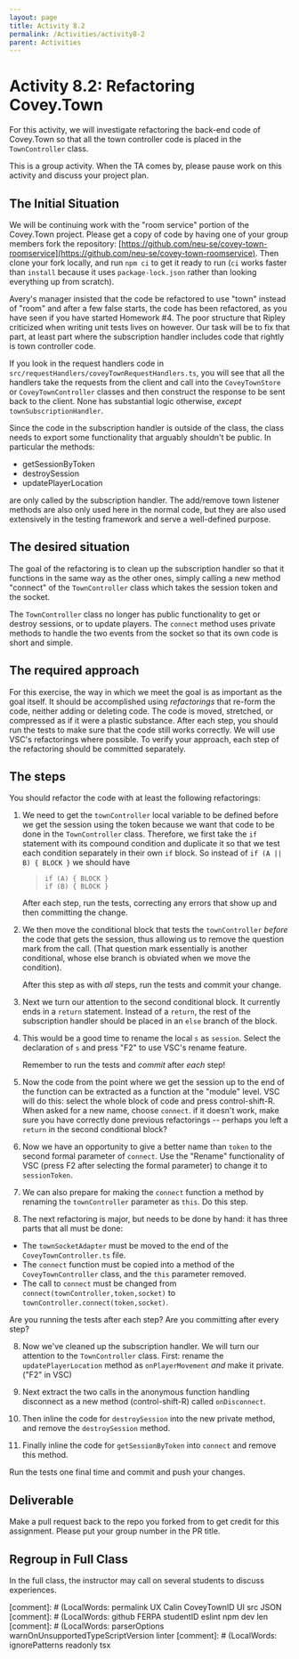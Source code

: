 ```yaml
---
layout: page
title: Activity 8.2
permalink: /Activities/activity8-2
parent: Activities
---
```


# Activity 8.2: Refactoring Covey.Town

For this activity, we will investigate refactoring the back-end code of Covey.Town so that all the town controller code is placed in the `TownController` class.

This is a group activity.  When the TA comes by, please pause work on this activity and discuss your project plan.


## The Initial Situation

We will be continuing work with the "room service" portion of the Covey.Town project. Please get a copy of code by having one of your group members fork the repository: [https://github.com/neu-se/covey-town-roomservice](https://github.com/neu-se/covey-town-roomservice).  Then clone your fork locally, and run `npm ci` to get it ready to run (`ci` works faster than `install` because it uses `package-lock.json` rather than looking everything up from scratch).

Avery's manager insisted that the code be refactored to use "town" instead of "room" and after a few false starts, the code has been refactored, as you have seen if you have started Homework #4.  The poor structure that Ripley criticized when writing unit tests lives on however.  Our task will be to fix that part, at least part where the subscription handler includes code that rightly is town controller code.

If you look in the request handlers code in `src/requestHandlers/coveyTownRequestHandlers.ts`, you will see that all the handlers take the requests from the client and call into the `CoveyTownStore` or `CoveyTownController` classes and then construct the response to be sent back to the client. None has substantial logic otherwise, *except* `townSubscriptionHandler`.

Since the code in the subscription handler is outside of the class, the class needs to export some functionality that arguably shouldn't be public.  In particular the methods:
* getSessionByToken
* destroySession
* updatePlayerLocation


are only called by the subscription handler.  The add/remove town listener methods are also only used here in the normal code, but they are also used extensively in the testing framework and serve a well-defined purpose.

## The desired situation

The goal of the refactoring is to clean up the subscription handler so that it functions in the same way as the other ones, simply calling a new method "connect" of the `TownController` class which takes the session token and the socket.

The `TownController` class no longer has public functionality to get or destroy sessions, or to update players.  The `connect` method uses private methods to handle the two events from the socket so that its own code is short and simple.

## The required approach

For this exercise, the way in which we meet the goal is as important as the goal itself.  It should be accomplished using *refactorings* that re-form the code, neither adding or deleting code.  The code is moved, stretched, or compressed as if it were a plastic substance.  After each step, you should run the tests to make sure that the code still works correctly.  We will use VSC's refactorings where possible.  To verify your approach, each step of the refactoring should be committed separately.

## The steps

You should refactor the code with at least the following refactorings:
1. We need to get the `townController` local variable to be defined before we get the session using the token because we want that code to be done in the `TownController` class.  Therefore, we first take the `if` statement with its compound condition and duplicate it so that we test each condition separately in their own `if` block.  So instead of `if (A || B) { BLOCK }` we should have
   > `if (A) { BLOCK }`<br/>
   > `if (B) { BLOCK }`

   After each step, run the tests, correcting any errors that show up and then committing the change.
   
2. We then move the conditional block that tests the `townController` *before* the code that gets the session, thus allowing us to remove the question mark from the call. (That question mark essentially is another conditional, whose else branch is obviated when we move the condition).

   After this step as with *all* steps, run the tests and commit your change.
   
3. Next we turn our attention to the second conditional block.  It currently ends in a `return` statement.  Instead of a `return`, the rest of the subscription handler should be placed in an `else` branch of the block.

4. This would be a good time to rename the local `s` as `session`.  Select the declaration of `s` and press "F2" to use VSC's rename feature.

   Remember to run the tests and *commit* after *each* step!

4. Now the code from the point where we get the session up to the end of the function can be extracted as a function at the "module" level.  VSC will do this: select the whole block of code and press control-shift-R.  When asked for a new name, choose `connect`.  if it doesn't work, make sure you have correctly done previous refactorings -- perhaps you left a `return` in the second conditional block?

5. Now we have an opportunity to give a better name than `token` to the second formal parameter of `connect`.  Use the "Rename" functionality of VSC (press F2 after selecting the formal parameter) to change it to `sessionToken`.

6. We can also prepare for making the `connect` function a method by renaming the `townController` parameter as `this`.  Do this step.

7. The next refactoring is major, but needs to be done by hand: it has three parts that all must be done:
  - The `townSocketAdapter` must be moved to the end of the `CoveyTownController.ts`  file.
  - The `connect` function must be copied into a method of the `CoveyTownController` class, and the `this` parameter removed.
  - The call to `connect` must be changed from `connect(townController,token,socket)` to `townController.connect(token,socket)`.

   Are you running the tests after each step?
   Are you committing after every step?
  
8. Now we've cleaned up the subscription handler.  We will turn our attention to the `TownController` class.  First: rename the `updatePlayerLocation` method as `onPlayerMovement` *and* make it private.  ("F2" in VSC)

9. Next extract the two calls in the anonymous function handling disconnect as a new method (control-shift-R) called `onDisconnect`.

10. Then inline the code for `destroySession` into the new private method, and remove the `destroySession` method.

12. Finally inline the code for `getSessionByToken` into `connect` and remove this method.

Run the tests one final time and commit and push your changes.

## Deliverable

Make a pull request back to the repo you forked from to get credit for
this assignment.  Please put your group number in the PR title.

## Regroup in Full Class

In the full class, the instructor may call on several students to discuss experiences.

[comment]: # (LocalWords:  permalink UX Calin CoveyTownID UI src JSON
[comment]: # (LocalWords:  github FERPA studentID eslint npm dev len
[comment]: # (LocalWords:  parserOptions warnOnUnsupportedTypeScriptVersion linter
[comment]: # (LocalWords:  ignorePatterns readonly tsx
